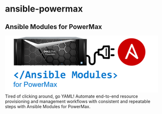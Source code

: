 # ansible-powermax
## Ansible Modules for PowerMax
![Ansible Modules for PowerMax](/ansiblepowermax.png)
Tired of clicking around, go YAML! Automate end-to-end resource provisioning and management workflows with consistent and repeatable steps with Ansible Modules for PowerMax.
